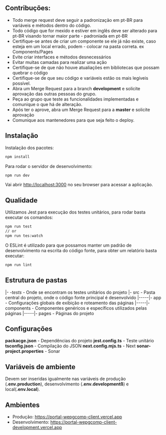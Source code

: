## Contribuções:
- Todo merge request deve seguir a padronização em pt-BR para variáveis e métodos dentro do código.
- Todo código que for mexido e estiver em inglês deve ser alterado para pt-BR visando tornar maior parte - padroniada em pt-BR
- Certifique-se antes de criar um componente se ele já não existe, caso esteja em um local errado, podem - colocar na pasta correta. ex Components/Pages
- Evite criar interfaces e métodos desnecessários
- Evitar muitas camadas para realizar uma ação
- Certifique-se de que não houve atualiações em bibliotecas que possam quebrar o código
- Certifique-se de que seu código e variáveis estão os mais legíveis possível.
- Abra um Merge Request para a branch **development** e solicite aprovação das outras pessoas do grupo.
- Peça ao grupo que teste as funcionalidades implementadas e comunique o que há de alteração.
- Após ter o aprove, abra um Merge Request para a **master** e solicite aprovação
- Comunique aos mantenedores para que seja feito o deploy.


## Instalação

Instalação dos pacotes:

```bash
npm install
```

Para rodar o servidor de desenvolvimento:

```bash
npm run dev
```

Vai abrir [http://localhost:3000](http://localhost:3000) no seu browser para acessar a aplicação.

## Qualidade
Utilizamos Jest para execução dos testes unitários, para rodar basta executar os comandos:

```bash
npm run test
// or
npm run tes:watch
```

O ESLint é utilizado para que possamos manter um padrão de desenvolvimento na escrita do código fonte, para obter um relatório basta executar:

```bash
npm run lint
```

## Estrutura de pastas

|- _-_tests__ - Onde se encontram os testes unitários do projeto
|- src - Pasta central do projeto, onde o código fonte principal é desenvolvido
|-----|- app - Configurações globais de exibição e roteamento das páginas
|-----|- components - Componentes genéricos e específicos utilizados pelas páginas
|-----|- pages - Páginas do projeto

## Configurações

**packacge.json** - Dependências do projeto
**jest.config.ts** - Teste unitário
**tsconfig.json** - Compilação do JSON
**next.config.mjs.ts** - Next
**sonar-project.properties** - Sonar

## Variáveis de ambiente

Devem ser inseridas igualmente nas variáveis de produção (**.env.production**), desenvolvimento (**.env.developmentß**) e local(**.env.local**).

## Ambientes

- Produção: https://portal-wepgcomp-client.vercel.app
- Desenvolvimento: https://portal-wepgcomp-client-development.vercel.app